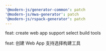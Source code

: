 ```yaml
---
'@modern-js/generator-common': patch
'@modern-js/mwa-generator': patch
'@modern-js/rspack-generator': patch
---
```


feat: create web app support select build tools

feat: 创建 Web App 支持选择构建工具
